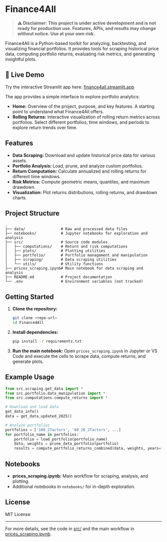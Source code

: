 # Finance4All
> **⚠️ Disclaimer: This project is under active development and is not ready for production use. Features, APIs, and results may change without notice. Use at your own risk.**

Finance4All is a Python-based toolkit for analyzing, backtesting, and visualizing financial portfolios. It provides tools for scraping historical price data, computing portfolio returns, evaluating risk metrics, and generating insightful plots.

## 🔗 Live Demo

Try the interactive Streamlit app here: [finance4all.streamlit.app](https://finance4all.streamlit.app/)

The app provides a simple interface to explore portfolio analytics:

- **Home:** Overview of the project, purpose, and key features. A starting point to understand what Finance4All offers.
- **Rolling Returns:** Interactive visualization of rolling return metrics across portfolios. Select different portfolios, time windows, and periods to explore return trends over time.

## Features

- **Data Scraping:** Download and update historical price data for various assets.
- **Portfolio Analysis:** Load, prune, and analyze custom portfolios.
- **Return Computation:** Calculate annualized and rolling returns for different time windows.
- **Risk Metrics:** Compute geometric means, quantiles, and maximum drawdown.
- **Visualization:** Plot returns distributions, rolling returns, and drawdown charts.

## Project Structure

```
.
├── data/                # Raw and processed data files
├── notebooks/           # Jupyter notebooks for exploration and analysis
├── src/                 # Source code modules
│   ├── computations/    # Return and risk computations
│   ├── plots/           # Plotting utilities
│   ├── portfolio/       # Portfolio management and manipulation
│   ├── scraping/        # Data scraping utilities
│   └── utils/           # Utility functions
├── prices_scraping.ipynb# Main notebook for data scraping and analysis
├── README.md            # Project documentation
└── .env                 # Environment variables (not tracked)
```

## Getting Started

1. **Clone the repository:**
   ```sh
   git clone <repo-url>
   cd Finance4All
   ```

2. **Install dependencies:**
   ```sh
   pip install -r requirements.txt
   ```

3. **Run the main notebook:**
   Open `prices_scraping.ipynb` in Jupyter or VS Code and execute the cells to scrape data, compute returns, and generate plots.

## Example Usage

```python
from src.scraping.get_data import *
from src.portfolio.data_manipulation import *
from src.computations.compute_returns import *

# Download and load data
get_data_info()
data = get_data_updated_2025()

# Analyze portfolios
portfolios = ['100_2factors', '80_20_2factors', ...]
for portfolio_name in portfolios:
    portfolio = load_portfolio(portfolio_name)
    data, weights = prune_data_portfolio(portfolio)
    results = compute_portfolio_returns_combined(data, weights, years=10)
```

## Notebooks

- **prices_scraping.ipynb:** Main workflow for scraping, analysis, and plotting.
- Additional notebooks in `notebooks/` for in-depth exploration.

## License

MIT License

---

For more details, see the code in [src/](src/) and the main workflow in [prices_scraping.ipynb](prices_scraping.ipynb).
```
